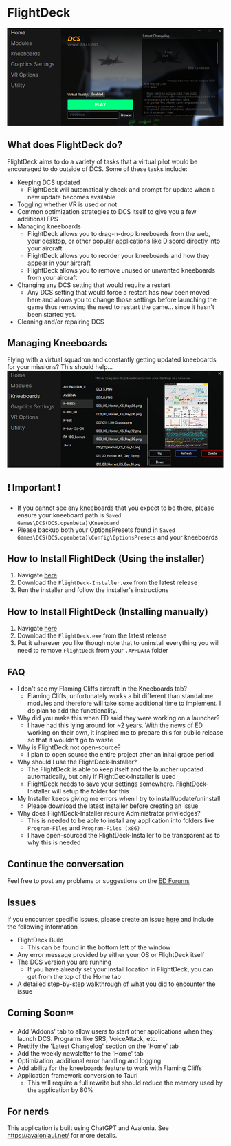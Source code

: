 # FlightDeck

![HomeView](.github/media/HomeView.png)

## What does FlightDeck do?
FlightDeck aims to do a variety of tasks that a virtual pilot would be encouraged to do outside of DCS. Some of these tasks include:
* Keeping DCS updated
  * FlightDeck will automatically check and prompt for update when a new update becomes available
* Toggling whether VR is used or not
* Common optimization strategies to DCS itself to give you a few additional FPS
* Managing kneeboards
  * FlightDeck allows you to drag-n-drop kneeboards from the web, your desktop, or other popular applications like Discord directly into your aircraft
  * FlightDeck allows you to reorder your kneeboards and how they appear in your aircraft
  * FlightDeck allows you to remove unused or unwanted kneeboards from your aircraft
* Changing any DCS setting that would require a restart
  * Any DCS setting that would force a restart has now been moved here and allows you to change those settings before launching the game thus removing the need to restart the game... since it hasn't been started yet.
* Cleaning and/or repairing DCS

## Managing Kneeboards
Flying with a virtual squadron and constantly getting updated kneeboards for your missions? This should help...
![Kneeboards](.github/media/Kneeboards.png)

## :exclamation: Important :exclamation:
* If you cannot see any kneeboards that you expect to be there, please ensure your kneeboard path is `Saved Games\DCS(DCS.openbeta)\Kneeboard`
* Please backup both your OptionsPresets found in `Saved Games\DCS(DCS.openbeta)\Config\OptionsPresets` and your kneeboards

## How to Install FlightDeck (Using the installer)
1. Navigate [here](https://github.com/Rinzller/FlightDeck/releases)
2. Download the `FlightDeck-Installer.exe` from the latest release
3. Run the installer and follow the installer's instructions

## How to Install FlightDeck (Installing manually)
1. Navigate [here](https://github.com/Rinzller/FlightDeck/releases)
2. Download the `FlightDeck.exe` from the latest release
3. Put it wherever you like though note that to uninstall everything you will need to remove `FlightDeck` from your `.APPDATA` folder

## FAQ
* I don't see my Flaming Cliffs aircraft in the Kneeboards tab?
  * Flaming Cliffs, unfortunately works a bit different than standalone modules and therefore will take some additional time to implement. I do plan to add the functionality.
* Why did you make this when ED said they were working on a launcher?
  * I have had this lying around for ~2 years. With the news of ED working on their own, it inspired me to prepare this for public release so that it wouldn't go to waste
* Why is FlightDeck not open-source?
  * I plan to open source the entire project after an inital grace period
* Why should I use the FlightDeck-Installer?
  * The FlightDeck is able to keep itself and the launcher updated automatically, but only if FlightDeck-Installer is used
  * FlightDeck needs to save your settings somewhere. FlightDeck-Installer will setup the folder for this
* My Installer keeps giving me errors when I try to install/update/uninstall
  * Please download the latest installer before creating an issue
* Why does FlightDeck-Installer require Administrator priviledges?
  * This is needed to be able to install any application into folders like `Program-Files` and `Program-Files (x86)`
  * I have open-sourced the FlightDeck-Installer to be transparent as to why this is needed

## Continue the conversation
Feel free to post any problems or suggestions on the [ED Forums](https://forum.dcs.world/topic/349094-introducing-flightdeck-a-simple-but-smart-launcher-for-dcs/)

## Issues
If you encounter specific issues, please create an issue [here](https://github.com/Rinzller/FlightDeck/issues) and include the following information
* FlightDeck Build
  * This can be found in the bottom left of the window
* Any error message provided by either your OS or FlightDeck itself
* The DCS version you are running
  * If you have already set your install location in FlightDeck, you can get from the top of the Home tab
* A detailed step-by-step walkthrough of what you did to encounter the issue

## Coming Soon<sub><sup><sub><sup>TM</sup></sub></sup></sub>
* Add 'Addons' tab to allow users to start other applications when they launch DCS. Programs like SRS, VoiceAttack, etc.
* Prettify the 'Latest Changelog' section on the 'Home' tab
* Add the weekly newsletter to the 'Home' tab
* Optimization, additional error handling and logging
* Add ability for the kneeboards feature to work with Flaming Cliffs
* Application framework conversion to Tauri
  * This will require a full rewrite but should reduce the memory used by the application by 80%

## For nerds
This application is built using ChatGPT and Avalonia. See https://avaloniaui.net/ for more details.
